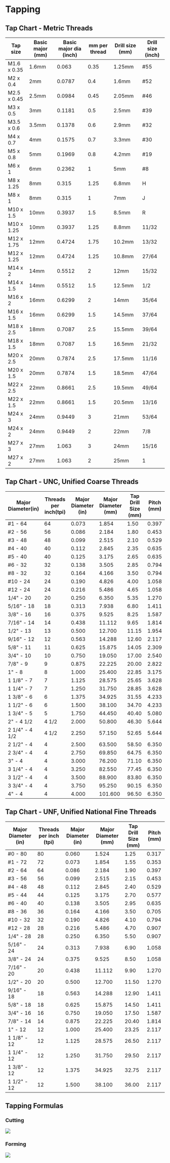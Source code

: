 # Tapping

## Tap Chart - Metric Threads

| Tap size | Basic major (mm) | Basic major dia (inch) | mm per thread | Drill size (mm) | Drill size (inch) |
|----------|------------------|------------------------|---------------|-----------------|-------------------|
| M1.6 x 0.35 | 1.6mm | 0.063 | 0.35 | 1.25mm | #55 |
| M2 x 0.4 | 2mm | 0.0787 | 0.4 | 1.6mm | #52 |
| M2.5 x 0.45 | 2.5mm | 0.0984 | 0.45 | 2.05mm | #46 |
| M3 x 0.5 | 3mm | 0.1181 | 0.5 | 2.5mm | #39 |
| M3.5 x 0.6 | 3.5mm | 0.1378 | 0.6 | 2.9mm | #32 |
| M4 x 0.7 | 4mm | 0.1575 | 0.7 | 3.3mm | #30 |
| M5 x 0.8 | 5mm | 0.1969 | 0.8 | 4.2mm | #19 |
| M6 x 1 | 6mm | 0.2362 | 1 | 5mm | #8 |
| M8 x 1.25 | 8mm | 0.315 | 1.25 | 6.8mm | H |
| M8 x 1 | 8mm | 0.315 | 1 | 7mm | J |
| M10 x 1.5 | 10mm | 0.3937 | 1.5 | 8.5mm | R |
| M10 x 1.25 | 10mm | 0.3937 | 1.25 | 8.8mm | 11/32 |
| M12 x 1.75 | 12mm | 0.4724 | 1.75 | 10.2mm | 13/32 |
| M12 x 1.25 | 12mm | 0.4724 | 1.25 | 10.8mm | 27/64 |
| M14 x 2 | 14mm | 0.5512 | 2 | 12mm | 15/32 |
| M14 x 1.5 | 14mm | 0.5512 | 1.5 | 12.5mm | 1/2 |
| M16 x 2 | 16mm | 0.6299 | 2 | 14mm | 35/64 |
| M16 x 1.5 | 16mm | 0.6299 | 1.5 | 14.5mm | 37/64 |
| M18 x 2.5 | 18mm | 0.7087 | 2.5 | 15.5mm | 39/64 |
| M18 x 1.5 | 18mm | 0.7087 | 1.5 | 16.5mm | 21/32 |
| M20 x 2.5 | 20mm | 0.7874 | 2.5 | 17.5mm | 11/16 |
| M20 x 1.5 | 20mm | 0.7874 | 1.5 | 18.5mm | 47/64 |
| M22 x 2.5 | 22mm | 0.8661 | 2.5 | 19.5mm | 49/64 |
| M22 x 1.5 | 22mm | 0.8661 | 1.5 | 20.5mm | 13/16 |
| M24 x 3 | 24mm | 0.9449 | 3 | 21mm | 53/64 |
| M24 x 2 | 24mm | 0.9449 | 2 | 22mm | 7/8 |
| M27 x 3 | 27mm | 1.063 | 3 | 24mm | 15/16 |
| M27 x 2 | 27mm | 1.063 | 2 | 25mm | 1 |

## Tap Chart - UNC, Unified Coarse Threads

| Major Diameter(in) | Threads per inch(tpi) | Major Diameter (in) | Major Diameter (mm) | Tap Drill Size (mm) | Pitch (mm) |
|--------------------|-----------------------|---------------------|---------------------|---------------------|------------|
| #1 - 64 | 64 | 0.073 | 1.854 | 1.50 | 0.397 |
| #2 - 56 | 56 | 0.086 | 2.184 | 1.80 | 0.453 |
| #3 - 48 | 48 | 0.099 | 2.515 | 2.10 | 0.529 |
| #4 - 40 | 40 | 0.112 | 2.845 | 2.35 | 0.635 |
| #5 - 40 | 40 | 0.125 | 3.175 | 2.65 | 0.635 |
| #6 - 32 | 32 | 0.138 | 3.505 | 2.85 | 0.794 |
| #8 - 32 | 32 | 0.164 | 4.166 | 3.50 | 0.794 |
| #10 - 24 | 24 | 0.190 | 4.826 | 4.00 | 1.058 |
| #12 - 24 | 24 | 0.216 | 5.486 | 4.65 | 1.058 |
| 1/4" - 20 | 20 | 0.250 | 6.350 | 5.35 | 1.270 |
| 5/16" - 18 | 18 | 0.313 | 7.938 | 6.80 | 1.411 |
| 3/8" - 16 | 16 | 0.375 | 9.525 | 8.25 | 1.587 |
| 7/16" - 14 | 14 | 0.438 | 11.112 | 9.65 | 1.814 |
| 1/2" - 13 | 13 | 0.500 | 12.700 | 11.15 | 1.954 |
| 9/16" - 12 | 12 | 0.563 | 14.288 | 12.60 | 2.117 |
| 5/8" - 11 | 11 | 0.625 | 15.875 | 14.05 | 2.309 |
| 3/4" - 10 | 10 | 0.750 | 19.050 | 17.00 | 2.540 |
| 7/8" - 9 | 9 | 0.875 | 22.225 | 20.00 | 2.822 |
| 1" - 8 | 8 | 1.000 | 25.400 | 22.85 | 3.175 |
| 1 1/8" - 7 | 7 | 1.125 | 28.575 | 25.65 | 3.628 |
| 1 1/4" - 7 | 7 | 1.250 | 31.750 | 28.85 | 3.628 |
| 1 3/8" - 6 | 6 | 1.375 | 34.925 | 31.55 | 4.233 |
| 1 1/2" - 6 | 6 | 1.500 | 38.100 | 34.70 | 4.233 |
| 1 3/4" - 5 | 5 | 1.750 | 44.450 | 40.40 | 5.080 |
| 2" - 4 1/2 | 4 1/2 | 2.000 | 50.800 | 46.30 | 5.644 |
| 2 1/4" - 4 1/2 | 4 1/2 | 2.250 | 57.150 | 52.65 | 5.644 |
| 2 1/2" - 4 | 4 | 2.500 | 63.500 | 58.50 | 6.350 |
| 2 3/4" - 4 | 4 | 2.750 | 69.850 | 64.75 | 6.350 |
| 3" - 4 | 4 | 3.000 | 76.200 | 71.10 | 6.350 |
| 3 1/4" - 4 | 4 | 3.250 | 82.550 | 77.45 | 6.350 |
| 3 1/2" - 4 | 4 | 3.500 | 88.900 | 83.80 | 6.350 |
| 3 3/4" - 4 | 4 | 3.750 | 95.250 | 90.15 | 6.350 |
| 4" - 4 | 4 | 4.000 | 101.600 | 96.50 | 6.350 |

## Tap Chart - UNF, Unified National Fine Threads

| Major Diameter (in) | Threads per inch (tpi) | Major Diameter (in) | Major Diameter (mm) | Tap Drill Size (mm) | Pitch (mm) |
|---------------------|------------------------|---------------------|---------------------|---------------------|------------|
| #0 - 80 | 80 | 0.060 | 1.524 | 1.25 | 0.317 |
| #1 - 72 | 72 | 0.073 | 1.854 | 1.55 | 0.353 |
| #2 - 64 | 64 | 0.086 | 2.184 | 1.90 | 0.397 |
| #3 - 56 | 56 | 0.099 | 2.515 | 2.15 | 0.453 |
| #4 - 48 | 48 | 0.112 | 2.845 | 2.40 | 0.529 |
| #5 - 44 | 44 | 0.125 | 3.175 | 2.70 | 0.577 |
| #6 - 40 | 40 | 0.138 | 3.505 | 2.95 | 0.635 |
| #8 - 36 | 36 | 0.164 | 4.166 | 3.50 | 0.705 |
| #10 - 32 | 32 | 0.190 | 4.826 | 4.10 | 0.794 |
| #12 - 28 | 28 | 0.216 | 5.486 | 4.70 | 0.907 |
| 1/4" - 28 | 28 | 0.250 | 6.350 | 5.50 | 0.907 |
| 5/16" - 24 | 24 | 0.313 | 7.938 | 6.90 | 1.058 |
| 3/8" - 24 | 24 | 0.375 | 9.525 | 8.50 | 1.058 |
| 7/16" - 20 | 20 | 0.438 | 11.112 | 9.90 | 1.270 |
| 1/2" - 20 | 20 | 0.500 | 12.700 | 11.50 | 1.270 |
| 9/16" - 18 | 18 | 0.563 | 14.288 | 12.90 | 1.411 |
| 5/8" - 18 | 18 | 0.625 | 15.875 | 14.50 | 1.411 |
| 3/4" - 16 | 16 | 0.750 | 19.050 | 17.50 | 1.587 |
| 7/8" - 14 | 14 | 0.875 | 22.225 | 20.40 | 1.814 |
| 1" - 12 | 12 | 1.000 | 25.400 | 23.25 | 2.117 |
| 1 1/8" - 12 | 12 | 1.125 | 28.575 | 26.50 | 2.117 |
| 1 1/4" - 12 | 12 | 1.250 | 31.750 | 29.50 | 2.117 |
| 1 3/8" - 12 | 12 | 1.375 | 34.925 | 32.75 | 2.117 |
| 1 1/2" - 12 | 12 | 1.500 | 38.100 | 36.00 | 2.117 |

## Tapping Formulas

### Cutting

![](images/tapping-cutting.gif)

### Forming

![](images/tapping-forming.gif)